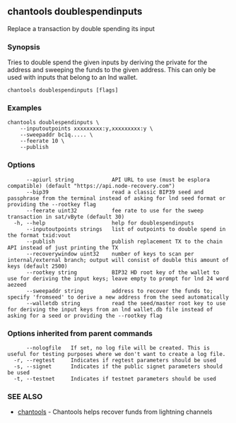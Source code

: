 ## chantools doublespendinputs

Replace a transaction by double spending its input

### Synopsis

Tries to double spend the given inputs by deriving the
private for the address and sweeping the funds to the given address. This can
only be used with inputs that belong to an lnd wallet.

```
chantools doublespendinputs [flags]
```

### Examples

```
chantools doublespendinputs \
	--inputoutpoints xxxxxxxxx:y,xxxxxxxxx:y \
	--sweepaddr bc1q..... \
	--feerate 10 \
	--publish
```

### Options

```
      --apiurl string            API URL to use (must be esplora compatible) (default "https://api.node-recovery.com")
      --bip39                    read a classic BIP39 seed and passphrase from the terminal instead of asking for lnd seed format or providing the --rootkey flag
      --feerate uint32           fee rate to use for the sweep transaction in sat/vByte (default 30)
  -h, --help                     help for doublespendinputs
      --inputoutpoints strings   list of outpoints to double spend in the format txid:vout
      --publish                  publish replacement TX to the chain API instead of just printing the TX
      --recoverywindow uint32    number of keys to scan per internal/external branch; output will consist of double this amount of keys (default 2500)
      --rootkey string           BIP32 HD root key of the wallet to use for deriving the input keys; leave empty to prompt for lnd 24 word aezeed
      --sweepaddr string         address to recover the funds to; specify 'fromseed' to derive a new address from the seed automatically
      --walletdb string          read the seed/master root key to use for deriving the input keys from an lnd wallet.db file instead of asking for a seed or providing the --rootkey flag
```

### Options inherited from parent commands

```
      --nologfile   If set, no log file will be created. This is useful for testing purposes where we don't want to create a log file.
  -r, --regtest     Indicates if regtest parameters should be used
  -s, --signet      Indicates if the public signet parameters should be used
  -t, --testnet     Indicates if testnet parameters should be used
```

### SEE ALSO

* [chantools](chantools.md)	 - Chantools helps recover funds from lightning channels

